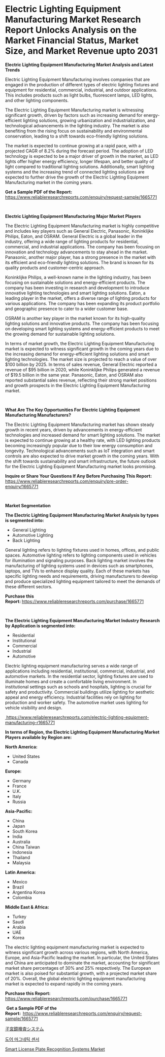 <p><h1>Electric Lighting Equipment Manufacturing Market Research Report Unlocks Analysis on the Market Financial Status, Market Size, and Market Revenue upto 2031</h1></p><p><strong>Electric Lighting Equipment Manufacturing Market Analysis and Latest Trends</strong></p>
<p><p>Electric Lighting Equipment Manufacturing involves companies that are engaged in the production of different types of electric lighting fixtures and equipment for residential, commercial, industrial, and outdoor applications. This includes products such as light bulbs, fluorescent lamps, LED lights, and other lighting components.</p><p>The Electric Lighting Equipment Manufacturing market is witnessing significant growth, driven by factors such as increasing demand for energy-efficient lighting solutions, growing urbanization and industrialization, and technological advancements in the lighting industry. The market is also benefiting from the rising focus on sustainability and environmental conservation, leading to a shift towards eco-friendly lighting solutions.</p><p>The market is expected to continue growing at a rapid pace, with a projected CAGR of 8.2% during the forecast period. The adoption of LED technology is expected to be a major driver of growth in the market, as LED lights offer higher energy efficiency, longer lifespan, and better quality of light compared to traditional lighting solutions. Additionally, smart lighting systems and the increasing trend of connected lighting solutions are expected to further drive the growth of the Electric Lighting Equipment Manufacturing market in the coming years.</p></p>
<p><strong>Get a Sample PDF of the Report:&nbsp;</strong> <a href="https://www.reliableresearchreports.com/enquiry/request-sample/1665771">https://www.reliableresearchreports.com/enquiry/request-sample/1665771</a></p>
<p>&nbsp;</p>
<p><strong>Electric Lighting Equipment Manufacturing Major Market Players</strong></p>
<p><p>The Electric Lighting Equipment Manufacturing market is highly competitive and includes key players such as General Electric, Panasonic, Koninklijke Philips, Eaton, and OSRAM. General Electric is a global leader in the industry, offering a wide range of lighting products for residential, commercial, and industrial applications. The company has been focusing on innovation and technology advancements to stay ahead in the market. Panasonic, another major player, has a strong presence in the market with its efficient and eco-friendly lighting solutions. The brand is known for its quality products and customer-centric approach.</p><p>Koninklijke Philips, a well-known name in the lighting industry, has been focusing on sustainable solutions and energy-efficient products. The company has been investing in research and development to introduce innovative lighting technologies and smart lighting solutions. Eaton, a leading player in the market, offers a diverse range of lighting products for various applications. The company has been expanding its product portfolio and geographic presence to cater to a wider customer base.</p><p>OSRAM is another key player in the market known for its high-quality lighting solutions and innovative products. The company has been focusing on developing smart lighting systems and energy-efficient products to meet the growing demand for sustainable lighting solutions.</p><p>In terms of market growth, the Electric Lighting Equipment Manufacturing market is expected to witness significant growth in the coming years due to the increasing demand for energy-efficient lighting solutions and smart lighting technologies. The market size is projected to reach a value of over $100 billion by 2025. In terms of sales revenue, General Electric reported a revenue of $95 billion in 2020, while Koninklijke Philips generated a revenue of $19.5 billion in the same year. Panasonic, Eaton, and OSRAM also reported substantial sales revenue, reflecting their strong market positions and growth prospects in the Electric Lighting Equipment Manufacturing market.</p></p>
<p>&nbsp;</p>
<p><strong>What Are The Key Opportunities For Electric Lighting Equipment Manufacturing Manufacturers?</strong></p>
<p><p>The Electric Lighting Equipment Manufacturing market has shown steady growth in recent years, driven by advancements in energy-efficient technologies and increased demand for smart lighting solutions. The market is expected to continue growing at a healthy rate, with LED lighting products becoming increasingly popular due to their low energy consumption and longevity. Technological advancements such as IoT integration and smart controls are also expected to drive market growth in the coming years. With the shift towards sustainability and smart infrastructure, the future outlook for the Electric Lighting Equipment Manufacturing market looks promising.</p></p>
<p><strong>Inquire or Share Your Questions If Any Before Purchasing This Report:</strong> <a href="https://www.reliableresearchreports.com/enquiry/pre-order-enquiry/1665771">https://www.reliableresearchreports.com/enquiry/pre-order-enquiry/1665771</a></p>
<p>&nbsp;</p>
<p><strong>Market Segmentation</strong></p>
<p><strong>The Electric Lighting Equipment Manufacturing Market Analysis by types is segmented into:</strong></p>
<p><ul><li>General Lighting</li><li>Automotive Lighting</li><li>Back Lighting</li></ul></p>
<p><p>General lighting refers to lighting fixtures used in homes, offices, and public spaces. Automotive lighting refers to lighting components used in vehicles for illumination and signaling purposes. Back lighting market involves the manufacturing of lighting systems used in devices such as smartphones, laptops, and TVs to enhance display quality. Each of these markets has specific lighting needs and requirements, driving manufacturers to develop and produce specialized lighting equipment tailored to meet the demands of these different sectors.</p></p>
<p><strong>Purchase this Report:&nbsp;</strong><a href="https://www.reliableresearchreports.com/purchase/1665771">https://www.reliableresearchreports.com/purchase/1665771</a></p>
<p>&nbsp;</p>
<p><strong>The Electric Lighting Equipment Manufacturing Market Industry Research by Application is segmented into:</strong></p>
<p><ul><li>Residential</li><li>Institutional</li><li>Commercial</li><li>Industrial</li><li>Automotive</li></ul></p>
<p><p>Electric lighting equipment manufacturing serves a wide range of applications including residential, institutional, commercial, industrial, and automotive markets. In the residential sector, lighting fixtures are used to illuminate homes and create a comfortable living environment. In institutional settings such as schools and hospitals, lighting is crucial for safety and productivity. Commercial buildings utilize lighting for aesthetic appeal and energy efficiency. Industrial facilities rely on lighting for production and worker safety. The automotive market uses lighting for vehicle visibility and design.</p></p>
<p><a href="https://www.reliableresearchreports.com/electric-lighting-equipment-manufacturing-r1665771">&nbsp;https://www.reliableresearchreports.com/electric-lighting-equipment-manufacturing-r1665771</a></p>
<p><strong>In terms of Region, the Electric Lighting Equipment Manufacturing Market Players available by Region are:</strong></p>
<p>
    <p> <strong> North America: </strong>
        <ul>
            <li>United States</li>
            <li>Canada</li>
        </ul>
        </p> 
    <p> <strong> Europe: </strong>
        <ul>
            <li>Germany</li>
            <li>France</li>
            <li>U.K.</li>
            <li>Italy</li>
            <li>Russia</li>
        </ul>
        </p> 
    <p> <strong> Asia-Pacific: </strong>
        <ul>
            <li>China</li>
            <li>Japan</li>
            <li>South Korea</li>
            <li>India</li>
            <li>Australia</li>
            <li>China Taiwan</li>
            <li>Indonesia</li>
            <li>Thailand</li>
            <li>Malaysia</li>
        </ul>
        </p> 
    <p> <strong> Latin America: </strong>
        <ul>
            <li>Mexico</li>
            <li>Brazil</li>
            <li>Argentina Korea</li>
            <li>Colombia</li>
        </ul>
        </p> 
    <p> <strong> Middle East & Africa: </strong>
        <ul>
            <li>Turkey</li>
            <li>Saudi</li>
            <li>Arabia</li>
            <li>UAE</li>
            <li>Korea</li>
        </ul>
    </p>
    </p>
<p><p>The electric lighting equipment manufacturing market is expected to witness significant growth across various regions, with North America, Europe, and Asia-Pacific leading the market. In particular, the United States and China are anticipated to dominate the market, accounting for significant market share percentages of 30% and 25% respectively. The European market is also poised for substantial growth, with a projected market share of 20%. Overall, the global electric lighting equipment manufacturing market is expected to expand rapidly in the coming years.</p></p>
<p><strong>Purchase this Report: </strong><a href="https://www.reliableresearchreports.com/purchase/1665771">https://www.reliableresearchreports.com/purchase/1665771</a></p>
<p>&nbsp;<strong>Get a Sample PDF of the Report:&nbsp;&nbsp;</strong><a href="https://www.reliableresearchreports.com/enquiry/request-sample/1665771">https://www.reliableresearchreports.com/enquiry/request-sample/1665771</a></p>
<p><strong></strong></p>
<p><p><a href="https://github.com/DemarcusKuhlman/Market-Research-Report-List-1/blob/main/426390320112.md">子宮鏡検査システム</a></p><p><a href="https://github.com/vdhdwjyp90142/Market-Research-Report-List-2/blob/main/300004258752.md">도어 마그네틱 센서</a></p><p><a href="https://www.linkedin.com/pulse/smart-license-plate-recognition-systems-market-offers-provide-6tiof">Smart License Plate Recognition Systems Market</a></p></p>